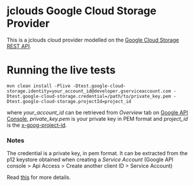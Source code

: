 jclouds Google Cloud Storage Provider
======

This is a jclouds cloud provider modelled on the [Google Cloud Storage REST API](https://developers.google.com/storage/docs/getting-started).


# Running the live tests

    mvn clean install -Plive -Dtest.google-cloud-storage.identity=your_account_id@developer.gserviceaccount.com -Dtest.google-cloud-storage.credential=/path/to/private_key.pem -Dtest.google-cloud-storage.projectId=project_id
    
where *your_account_id* can be retrieved from *Overview* tab on [Google API Console](https://code.google.com/apis/console/), *private_key.pem* is your private key in PEM format and *project_id* is the [x-goog-project-id](https://developers.google.com/storage/docs/projects). 

### Notes

The credential is a private key, in pem format. It can be extracted from the p12 keystore obtained when creating a *Service Account* (Google API console > Api Access > Create another client ID > Service Account)

Read [this](https://developers.google.com/storage/docs/accesscontrol) for more details.
